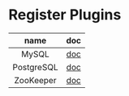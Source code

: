 # Register Plugins

|    name    |         doc          | 
|:----------:|:--------------------:|
|   MySQL    |   [doc](mysql.md)    |
| PostgreSQL | [doc](postgresql.md) |
| ZooKeeper  | [doc](zookeeper.md)  |
